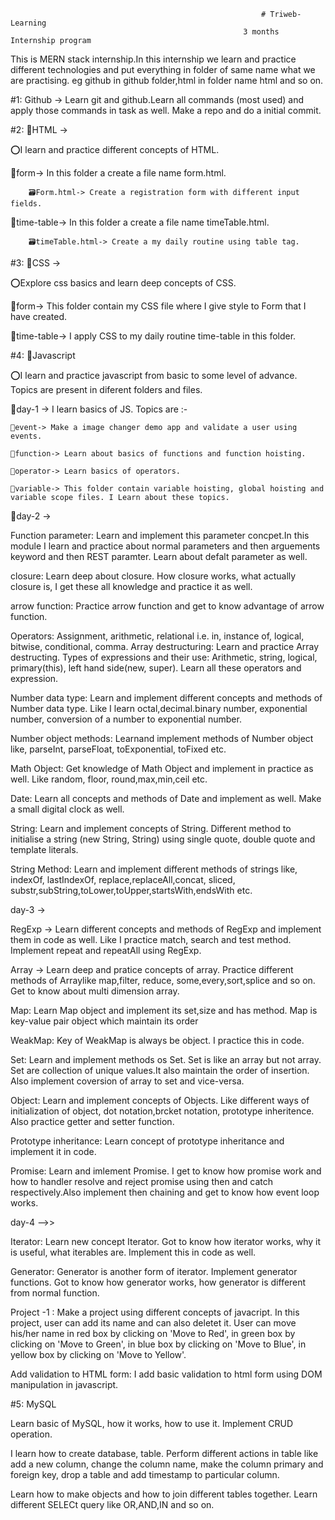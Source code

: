                                                             # Triweb-Learning
                                                        3 months Internship program

This is MERN stack internship.In this internship we learn and practice different technologies and put everything in folder of same name what we are practising. eg github in github folder,html in folder name html and so on.

#1: Github ->
Learn git and github.Learn all commands (most used) and apply those commands in task as well. Make a repo and do a initial commit.

#2: 📂HTML ->

⭕I learn and practice different concepts of HTML.

📂form-> In this folder a create a file name form.html.

        🗃Form.html-> Create a registration form with different input fields.

📂time-table-> In this folder a create a file name timeTable.html.

        🗃timeTable.html-> Create a my daily routine using table tag.

#3: 📂CSS ->

⭕Explore css basics and learn deep concepts of CSS.

📂form-> This folder contain my CSS file where I give style to Form that I have created.

📂time-table-> I apply CSS to my daily routine time-table in this folder.

#4: 📂Javascript

⭕I learn and practice javascript from basic to some level of advance. Topics are present in diferent folders and files.

📂day-1 -> I learn basics of JS. Topics are :-

    📂event-> Make a image changer demo app and validate a user using events.

    📂function-> Learn about basics of functions and function hoisting.

    📂operator-> Learn basics of operators.

    📂variable-> This folder contain variable hoisting, global hoisting and variable scope files. I Learn about these topics.

📂day-2 ->

Function parameter: Learn and implement this parameter concpet.In this module I learn and practice about normal parameters and then arguements keyword and then REST paramter. Learn about defalt parameter as well.

closure: Learn deep about closure. How closure works, what actually closure is, I get these all knowledge and practice it as well.

arrow function: Practice arrow function and get to know advantage of arrow function.

Operators: Assignment, arithmetic, relational i.e. in, instance of, logical, bitwise, conditional, comma.
Array destructuring: Learn and practice Array destructing.
Types of expressions and their use: Arithmetic, string, logical, primary(this), left hand side(new, super). Learn all these operators and expression.

Number data type: Learn and implement different concepts and methods of Number data type. Like I learn octal,decimal.binary number, exponential number, conversion of a number to exponential number.

Number object methods: Learnand implement methods of Number object like, parseInt, parseFloat, toExponential, toFixed etc.

Math Object: Get knowledge of Math Object and implement in practice as well. Like random, floor, round,max,min,ceil etc.

Date: Learn all concepts and methods of Date and implement as well. Make a small digital clock as well.

String: Learn and implement concepts of String. Different method to initialise a string (new String, String) using single quote, double quote and template literals.

String Method: Learn and implement different methods of strings like, indexOf, lastIndexOf, replace,replaceAll,concat, sliced, substr,subString,toLower,toUpper,startsWith,endsWith etc.

day-3 ->

RegExp -> Learn different concepts and methods of RegExp and implement them in code as well. Like I practice match, search and test method. Implement repeat and repeatAll using RegExp.

Array -> Learn deep and pratice concepts of array. Practice different methods of Arraylike map,filter, reduce, some,every,sort,splice and so on. Get to know about multi dimension array.

Map: Learn Map object and implement its set,size and has method. Map is key-value pair object which maintain its order

WeakMap: Key of WeakMap is always be object. I practice this in code.

Set: Learn and implement methods os Set. Set is like an array but not array. Set are collection of unique values.It also maintain the order of insertion. Also implement coversion of array to set and vice-versa.

Object: Learn and implement concepts of Objects. Like different ways of initialization of object, dot notation,brcket notation, prototype inheritence. Also practice getter and setter function.

Prototype inheritance: Learn concept of prototype inheritance and implement it in code.

Promise: Learn and imlement Promise. I get to know how promise work and how to handler resolve and reject promise using then and catch respectively.Also implement then chaining and get to know how event loop works.

day-4 -->>

Iterator: Learn new concept Iterator. Got to know how iterator works, why it is useful, what iterables are. Implement this in code as well.

Generator: Generator is another form of iterator. Implement generator functions. Got to know how generator works, how generator is different from normal function.

Project -1 : Make a project using different concepts of javacript. In this project, user can add its name and can also deletet it. User can move his/her name in red box by clicking on 'Move to Red', in green box by clicking on 'Move to Green', in blue box by clicking on 'Move to Blue', in yellow box by clicking on 'Move to Yellow'.

Add validation to HTML form: I add basic validation to html form using DOM manipulation in javascript.

#5: MySQL

Learn basic of MySQL, how it works, how to use it. Implement CRUD operation.

I learn how to create database, table. Perform different actions in table like add a new column, change the column name, make the column primary and foreign key, drop a table and add timestamp to particular column.

Learn how to make objects and how to join different tables together. Learn different SELECt query like OR,AND,IN and so on.
